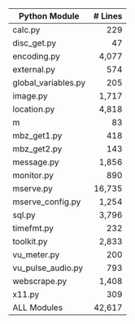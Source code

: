 | Python Module       | # Lines |
|---------------------|--------:|
| calc.py             |     229 |
| disc_get.py         |      47 |
| encoding.py         |   4,077 |
| external.py         |     574 |
| global_variables.py |     205 |
| image.py            |   1,717 |
| location.py         |   4,818 |
| m                   |      83 |
| mbz_get1.py         |     418 |
| mbz_get2.py         |     143 |
| message.py          |   1,856 |
| monitor.py          |     890 |
| mserve.py           |  16,735 |
| mserve_config.py    |   1,254 |
| sql.py              |   3,796 |
| timefmt.py          |     232 |
| toolkit.py          |   2,833 |
| vu_meter.py         |     200 |
| vu_pulse_audio.py   |     793 |
| webscrape.py        |   1,408 |
| x11.py              |     309 |
| ALL Modules         |  42,617 |
